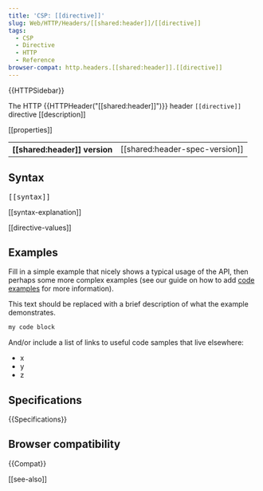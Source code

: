 ```yaml
---
title: 'CSP: [[directive]]'
slug: Web/HTTP/Headers/[[shared:header]]/[[directive]]
tags:
  - CSP
  - Directive
  - HTTP
  - Reference
browser-compat: http.headers.[[shared:header]].[[directive]]
---
```

{{HTTPSidebar}}

The HTTP {{HTTPHeader("[[shared:header]]")}} header `[[directive]]` directive [[description]]

[[properties]]

<table class="properties">

<tbody>

<tr>

<th scope="row">[[shared:header]] version</th>

<td>[[shared:header-spec-version]]</td>

</tr>

</tbody>

</table>

## Syntax

<pre class="syntaxbox">[[syntax]]</pre>

[[syntax-explanation]]

[[directive-values]]

## Examples

Fill in a simple example that nicely shows a typical usage of the API, then perhaps some more complex examples (see our guide on how to add [code examples](/en-US/docs/MDN/Contribute/Structures/Code_examples) for more information).

This text should be replaced with a brief description of what the example demonstrates.

```js
my code block
```

And/or include a list of links to useful code samples that live elsewhere:

*   x
*   y
*   z

## Specifications

{{Specifications}}

## Browser compatibility

{{Compat}}

[[see-also]]

